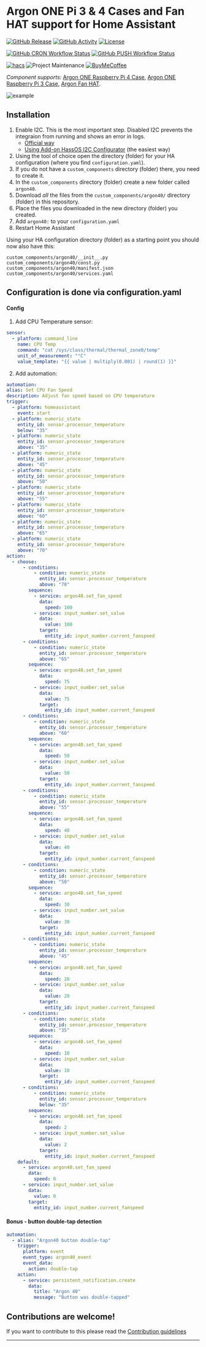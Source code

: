 # Argon ONE Pi 3 & 4 Cases and Fan HAT support for Home Assistant

[![GitHub Release][releases-shield]][releases]
[![GitHub Activity][commits-shield]][commits]
[![License][license-shield]](LICENSE)

[![GitHub CRON Workflow Status][cron-build-shield]][cron-build]
[![GitHub PUSH Workflow Status][push-build-shield]][push-build]

[![hacs][hacsbadge]][hacs]
![Project Maintenance][maintenance-shield]
[![BuyMeCoffee][buymecoffeebadge]][buymecoffee]


_Component supports:_ [Argon ONE Raspberry Pi 4 Case][argon_one_pi4], [Argon ONE Raspberry Pi 3 Case][argon_one_pi3], [Argon Fan HAT][argon_fan_hat].

![example][exampleimg]

## Installation

1. Enable I2C. This is the most important step. Disabled I2C prevents the integraion from running and shows an error in logs.
   * [Official way](https://www.home-assistant.io/common-tasks/os#enable-i2c-via-home-assistant-operating-system-terminal)
   * [Using Add-on HassOS I2C Configurator](https://community.home-assistant.io/t/add-on-hassos-i2c-configurator/264167) (the easiest way)
3. Using the tool of choice open the directory (folder) for your HA configuration (where you find `configuration.yaml`).
4. If you do not have a `custom_components` directory (folder) there, you need to create it.
5. In the `custom_components` directory (folder) create a new folder called `argon40`.
6. Download _all_ the files from the `custom_components/argon40/` directory (folder) in this repository.
7. Place the files you downloaded in the new directory (folder) you created.
8. Add `argon40:` to your `configuration.yaml`
9. Restart Home Assistant

Using your HA configuration directory (folder) as a starting point you should now also have this:

```text
custom_components/argon40/__init__.py
custom_components/argon40/const.py
custom_components/argon40/manifest.json
custom_components/argon40/services.yaml
```

## Configuration is done via configuration.yaml

<!---->

#### Config

1. Add CPU Temperature sensor:
```yaml
sensor:
  - platform: command_line
    name: CPU Temp
    command: "cat /sys/class/thermal/thermal_zone0/temp"
    unit_of_measurement: "°C"
    value_template: "{{ value | multiply(0.001) | round(1) }}"
```
2. Add automation:
```yaml
automation:
alias: Set CPU Fan Speed
description: Adjust fan speed based on CPU temperature
trigger:
  - platform: homeassistant
    event: start
  - platform: numeric_state
    entity_id: sensor.processor_temperature
    below: "35"
  - platform: numeric_state
    entity_id: sensor.processor_temperature
    above: "35"
  - platform: numeric_state
    entity_id: sensor.processor_temperature
    above: "45"
  - platform: numeric_state
    entity_id: sensor.processor_temperature
    above: "50"
  - platform: numeric_state
    entity_id: sensor.processor_temperature
    above: "55"
  - platform: numeric_state
    entity_id: sensor.processor_temperature
    above: "60"
  - platform: numeric_state
    entity_id: sensor.processor_temperature
    above: "65"
  - platform: numeric_state
    entity_id: sensor.processor_temperature
    above: "70"
action:
  - choose:
      - conditions:
          - condition: numeric_state
            entity_id: sensor.processor_temperature
            above: "70"
        sequence:
          - service: argon40.set_fan_speed
            data:
              speed: 100
          - service: input_number.set_value
            data:
              value: 100
            target:
              entity_id: input_number.current_fanspeed
      - conditions:
          - condition: numeric_state
            entity_id: sensor.processor_temperature
            above: "65"
        sequence:
          - service: argon40.set_fan_speed
            data:
              speed: 75
          - service: input_number.set_value
            data:
              value: 75
            target:
              entity_id: input_number.current_fanspeed
      - conditions:
          - condition: numeric_state
            entity_id: sensor.processor_temperature
            above: "60"
        sequence:
          - service: argon40.set_fan_speed
            data:
              speed: 50
          - service: input_number.set_value
            data:
              value: 50
            target:
              entity_id: input_number.current_fanspeed
      - conditions:
          - condition: numeric_state
            entity_id: sensor.processor_temperature
            above: "55"
        sequence:
          - service: argon40.set_fan_speed
            data:
              speed: 40
          - service: input_number.set_value
            data:
              value: 40
            target:
              entity_id: input_number.current_fanspeed
      - conditions:
          - condition: numeric_state
            entity_id: sensor.processor_temperature
            above: "50"
        sequence:
          - service: argon40.set_fan_speed
            data:
              speed: 30
          - service: input_number.set_value
            data:
              value: 30
            target:
              entity_id: input_number.current_fanspeed
      - conditions:
          - condition: numeric_state
            entity_id: sensor.processor_temperature
            above: "45"
        sequence:
          - service: argon40.set_fan_speed
            data:
              speed: 20
          - service: input_number.set_value
            data:
              value: 20
            target:
              entity_id: input_number.current_fanspeed
      - conditions:
          - condition: numeric_state
            entity_id: sensor.processor_temperature
            above: "35"
        sequence:
          - service: argon40.set_fan_speed
            data:
              speed: 10
          - service: input_number.set_value
            data:
              value: 10
            target:
              entity_id: input_number.current_fanspeed
      - conditions:
          - condition: numeric_state
            entity_id: sensor.processor_temperature
            below: "35"
        sequence:
          - service: argon40.set_fan_speed
            data:
              speed: 2
          - service: input_number.set_value
            data:
              value: 2
            target:
              entity_id: input_number.current_fanspeed
    default:
      - service: argon40.set_fan_speed
        data:
          speed: 0
      - service: input_number.set_value
        data:
          value: 0
        target:
          entity_id: input_number.current_fanspeed
```

#### Bonus - button double-tap detection

```yaml
automation:
  - alias: "Argon40 button double-tap"
    trigger:
      platform: event
      event_type: argon40_event
      event_data:
        action: double-tap
    action:
      - service: persistent_notification.create
        data:
          title: "Argon 40"
          message: "Button was double-tapped"
```

## Contributions are welcome!

If you want to contribute to this please read the [Contribution guidelines](CONTRIBUTING.md)

***

[argon_one_pi4]: https://www.argon40.com/argon-one-raspberry-pi-4-case.html
[argon_one_pi3]: https://www.argon40.com/argon-one-raspberry-pi-3-case.html
[argon_fan_hat]: https://www.argon40.com/argon-fan-hat-for-raspberry-pi-4-raspberry-pi-3b-and-raspberry-pi-3-b.html

[buymecoffee]: https://www.buymeacoffee.com/Misiu
[buymecoffeebadge]: https://img.shields.io/badge/buy%20me%20a%20coffee-donate-yellow.svg?style=for-the-badge

[commits]: https://github.com/Misiu/argon40/commits/master
[commits-shield]: https://img.shields.io/github/commit-activity/y/Misiu/argon40.svg?style=for-the-badge

[hacs]: https://github.com/custom-components/hacs
[hacsbadge]: https://img.shields.io/badge/HACS-Custom-orange.svg?style=for-the-badge

[exampleimg]: example.png

[license-shield]: https://img.shields.io/github/license/Misiu/argon40.svg?style=for-the-badge
[maintenance-shield]: https://img.shields.io/badge/maintainer-%40Misiu-blue.svg?style=for-the-badge

[releases-shield]: https://img.shields.io/github/release/Misiu/argon40.svg?style=for-the-badge
[releases]: https://github.com/Misiu/argon40/releases

[cron-build-shield]: https://img.shields.io/github/actions/workflow/status/Misiu/argon40/cron.yml?label=CRON&style=for-the-badge
[cron-build]: https://github.com/Misiu/argon40/actions/workflows/cron.yml

[push-build-shield]: https://img.shields.io/github/actions/workflow/status/Misiu/argon40/pull_and_push.yml?label=PULL%20%26%20PUSH&style=for-the-badge
[push-build]: https://github.com/Misiu/argon40/actions/workflows/pull_and_push.yml
